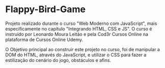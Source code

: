 # Flappy-Bird-Game

Projeto realizado durante o curso "Web Moderno com JavaScript", mais especificamente no capítulo "Integrando HTML, CSS e JS". O curso é instruído por Leonardo Moura Leitão e pela Cod3r Cursos Online na plataforma de Cursos Online Udemy.

O Objetivo principal ao construir este projeto no curso, foi de manipular a DOM do HTML, através do JavaScript, e utilizar o CSS para fazer a estilização do cenário do jogo, obstáculos e afins.

